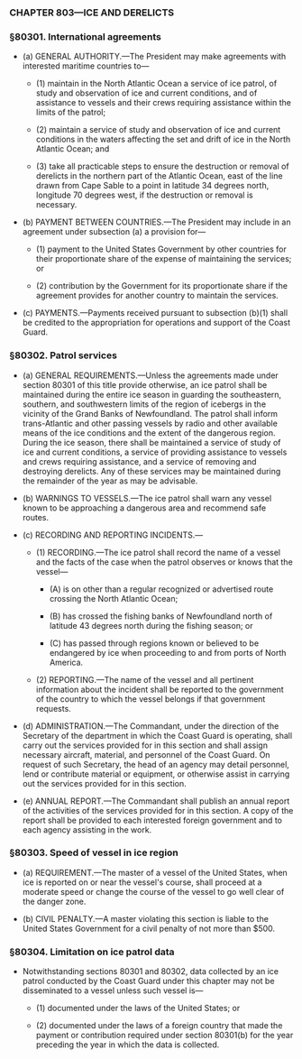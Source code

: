 ### **CHAPTER 803—ICE AND DERELICTS**

### §80301. International agreements
* (a) GENERAL AUTHORITY.—The President may make agreements with interested maritime countries to—

  * (1) maintain in the North Atlantic Ocean a service of ice patrol, of study and observation of ice and current conditions, and of assistance to vessels and their crews requiring assistance within the limits of the patrol;

  * (2) maintain a service of study and observation of ice and current conditions in the waters affecting the set and drift of ice in the North Atlantic Ocean; and

  * (3) take all practicable steps to ensure the destruction or removal of derelicts in the northern part of the Atlantic Ocean, east of the line drawn from Cape Sable to a point in latitude 34 degrees north, longitude 70 degrees west, if the destruction or removal is necessary.


* (b) PAYMENT BETWEEN COUNTRIES.—The President may include in an agreement under subsection (a) a provision for—

  * (1) payment to the United States Government by other countries for their proportionate share of the expense of maintaining the services; or

  * (2) contribution by the Government for its proportionate share if the agreement provides for another country to maintain the services.


* (c) PAYMENTS.—Payments received pursuant to subsection (b)(1) shall be credited to the appropriation for operations and support of the Coast Guard.

### §80302. Patrol services
* (a) GENERAL REQUIREMENTS.—Unless the agreements made under section 80301 of this title provide otherwise, an ice patrol shall be maintained during the entire ice season in guarding the southeastern, southern, and southwestern limits of the region of icebergs in the vicinity of the Grand Banks of Newfoundland. The patrol shall inform trans-Atlantic and other passing vessels by radio and other available means of the ice conditions and the extent of the dangerous region. During the ice season, there shall be maintained a service of study of ice and current conditions, a service of providing assistance to vessels and crews requiring assistance, and a service of removing and destroying derelicts. Any of these services may be maintained during the remainder of the year as may be advisable.

* (b) WARNINGS TO VESSELS.—The ice patrol shall warn any vessel known to be approaching a dangerous area and recommend safe routes.

* (c) RECORDING AND REPORTING INCIDENTS.—

  * (1) RECORDING.—The ice patrol shall record the name of a vessel and the facts of the case when the patrol observes or knows that the vessel—

    * (A) is on other than a regular recognized or advertised route crossing the North Atlantic Ocean;

    * (B) has crossed the fishing banks of Newfoundland north of latitude 43 degrees north during the fishing season; or

    * (C) has passed through regions known or believed to be endangered by ice when proceeding to and from ports of North America.


  * (2) REPORTING.—The name of the vessel and all pertinent information about the incident shall be reported to the government of the country to which the vessel belongs if that government requests.


* (d) ADMINISTRATION.—The Commandant, under the direction of the Secretary of the department in which the Coast Guard is operating, shall carry out the services provided for in this section and shall assign necessary aircraft, material, and personnel of the Coast Guard. On request of such Secretary, the head of an agency may detail personnel, lend or contribute material or equipment, or otherwise assist in carrying out the services provided for in this section.

* (e) ANNUAL REPORT.—The Commandant shall publish an annual report of the activities of the services provided for in this section. A copy of the report shall be provided to each interested foreign government and to each agency assisting in the work.

### §80303. Speed of vessel in ice region
* (a) REQUIREMENT.—The master of a vessel of the United States, when ice is reported on or near the vessel's course, shall proceed at a moderate speed or change the course of the vessel to go well clear of the danger zone.

* (b) CIVIL PENALTY.—A master violating this section is liable to the United States Government for a civil penalty of not more than $500.

### §80304. Limitation on ice patrol data
* Notwithstanding sections 80301 and 80302, data collected by an ice patrol conducted by the Coast Guard under this chapter may not be disseminated to a vessel unless such vessel is—

  * (1) documented under the laws of the United States; or

  * (2) documented under the laws of a foreign country that made the payment or contribution required under section 80301(b) for the year preceding the year in which the data is collected.
